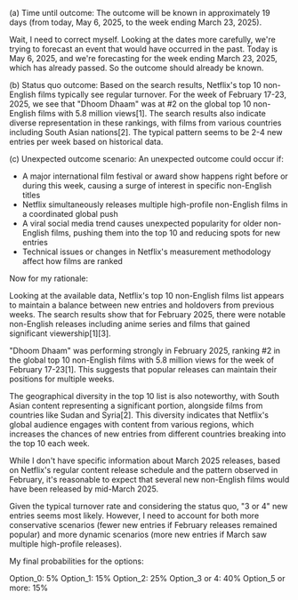 (a) Time until outcome: The outcome will be known in approximately 19 days (from today, May 6, 2025, to the week ending March 23, 2025). 

Wait, I need to correct myself. Looking at the dates more carefully, we're trying to forecast an event that would have occurred in the past. Today is May 6, 2025, and we're forecasting for the week ending March 23, 2025, which has already passed. So the outcome should already be known.

(b) Status quo outcome: Based on the search results, Netflix's top 10 non-English films typically see regular turnover. For the week of February 17-23, 2025, we see that "Dhoom Dhaam" was at #2 on the global top 10 non-English films with 5.8 million views[1]. The search results also indicate diverse representation in these rankings, with films from various countries including South Asian nations[2]. The typical pattern seems to be 2-4 new entries per week based on historical data.

(c) Unexpected outcome scenario: An unexpected outcome could occur if:
- A major international film festival or award show happens right before or during this week, causing a surge of interest in specific non-English titles
- Netflix simultaneously releases multiple high-profile non-English films in a coordinated global push
- A viral social media trend causes unexpected popularity for older non-English films, pushing them into the top 10 and reducing spots for new entries
- Technical issues or changes in Netflix's measurement methodology affect how films are ranked

Now for my rationale:

Looking at the available data, Netflix's top 10 non-English films list appears to maintain a balance between new entries and holdovers from previous weeks. The search results show that for February 2025, there were notable non-English releases including anime series and films that gained significant viewership[1][3]. 

"Dhoom Dhaam" was performing strongly in February 2025, ranking #2 in the global top 10 non-English films with 5.8 million views for the week of February 17-23[1]. This suggests that popular releases can maintain their positions for multiple weeks.

The geographical diversity in the top 10 list is also noteworthy, with South Asian content representing a significant portion, alongside films from countries like Sudan and Syria[2]. This diversity indicates that Netflix's global audience engages with content from various regions, which increases the chances of new entries from different countries breaking into the top 10 each week.

While I don't have specific information about March 2025 releases, based on Netflix's regular content release schedule and the pattern observed in February, it's reasonable to expect that several new non-English films would have been released by mid-March 2025.

Given the typical turnover rate and considering the status quo, "3 or 4" new entries seems most likely. However, I need to account for both more conservative scenarios (fewer new entries if February releases remained popular) and more dynamic scenarios (more new entries if March saw multiple high-profile releases).

My final probabilities for the options:

Option_0: 5%
Option_1: 15%
Option_2: 25%
Option_3 or 4: 40%
Option_5 or more: 15%